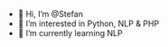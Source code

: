 - 👋 Hi, I’m @Stefan
- 👀 I’m interested in Python, NLP & PHP
- 🌱 I’m currently learning NLP

<!---
wksiz/wksiz is a ✨ special ✨ repository because its `README.md` (this file) appears on your GitHub profile.
You can click the Preview link to take a look at your changes.
--->
